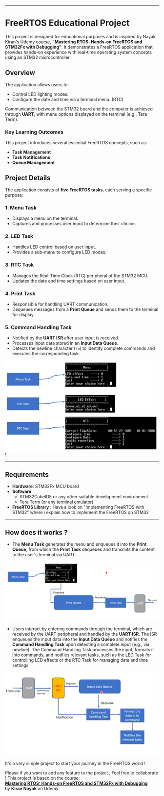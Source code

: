 

---

# FreeRTOS Educational Project

This project is designed for educational purposes and is inspired by Nayak Kiran's Udemy course, **"Mastering RTOS: Hands-on FreeRTOS and STM32Fx with Debugging"**. It demonstrates a FreeRTOS application that provides hands-on experience with real-time operating system concepts using an STM32 microcontroller.

## Overview

The application allows users to:

- Control LED lighting modes.
- Configure the date and time via a terminal menu. (RTC)

Communication between the STM32 board and the computer is achieved through **UART**, with menu options displayed on the terminal (e.g., Tera Term).

### Key Learning Outcomes

This project introduces several essential FreeRTOS concepts, such as:

- **Task Management**
- **Task Notifications**
- **Queue Management**

## Project Details

The application consists of **five FreeRTOS tasks**, each serving a specific purpose:

### 1. **Menu Task**

- Displays a menu on the terminal.
- Captures and processes user input to determine their choice.

### 2. **LED Task**

- Handles LED control based on user input.
- Provides a sub-menu to configure LED modes.

### 3. **RTC Task**

- Manages the Real-Time Clock (RTC) peripheral of the STM32 MCU.
- Updates the date and time settings based on user input.

### 4. **Print Task**

- Responsible for handling UART communication.
- Dequeues messages from a **Print Queue** and sends them to the terminal for display.

### 5. **Command Handling Task**

- Notified by the **UART ISR** after user input is received.
- Processes input data stored in an **Input Data Queue**.
- Detects the newline character (`\n`) to identify complete commands and executes the corresponding task.

![Tasks](images/image1.png)!

---

## Requirements

- **Hardware**: STM32Fx MCU board
- **Software**:
    - STM32CubeIDE or any other suitable development environment
    - Tera Term (or any terminal emulator)
- **FreeRTOS Library** : Have a look on "Implementing FreeRTOS with STM32" where i explain how to implement the FreeRTOS on STM32

---

## How does it works ? 
* The **Menu Task** generates the menu and enqueues it into the **Print Queue**, from which the **Print Task** dequeues and transmits the content to the user's terminal via UART. 

![Print Menu](images/image2.png)


* Users interact by entering commands through the terminal, which are received by the UART peripheral and handled by the **UART ISR**. The ISR enqueues the input data into the **Input Data Queue** and notifies the **Command Handling Task** upon detecting a complete input (e.g., via newline). The Command Handling Task processes the input, formats it into commands, and notifies relevant tasks, such as the LED Task for controlling LED effects or the RTC Task for managing date and time settings

![Command Handling](images/image3.png)

It's a very simple project to start your journey in the FreeRTOS world ! 


Please if you want to add any feature to the project , Feel free to collaborate ! 
This project is based on the course:  
**[Mastering RTOS: Hands-on FreeRTOS and STM32Fx with Debugging](https://www.udemy.com/course/mastering-rtos-hands-on-with-freertos-arduino-and-stm32fx/?srsltid=AfmBOoqyL0AUMeJ_xK0xDSwyz2xb8wy9dr2umhWYIylfvCSNt5FaN6Tf&couponCode=LETSLEARNNOW)**  
by **Kiran Nayak** on Udemy.
